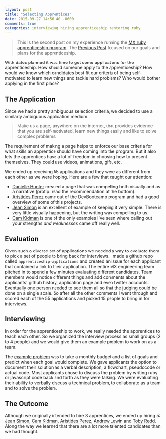 ```yaml
---
layout: post
title: "Selecting Apprentices"
date: 2015-09-27 14:56:40 -0600
comments: true
categories: interviewing hiring apprenticeship mentoring ruby
---
```


> This is the second post on my experience running the [MX ruby apprenticeship program](http://www.mx.com/company/apprenticeships/).
The [Previous Post](/blog/2015/09/09/hiring-apprentices/) focused on our goals and plans for the apprenticeship.

With dates planned it was time to get some applications for the apprenticeship.
How should someone apply to the apprenticeship?
How would we know which candidates best fit our criteria of being self-motivated to learn new things and tackle hard problems?
Who would bother applying in the first place?

## The Application

Since we had a pretty ambiguous selection criteria, we decided to use a similarly ambiguous application medium.

> Make us a page, anywhere on the internet, that provides evidence that you are self-motivated, learn new things easily and like to solve complex problems.

The requirement of making a page helps to enforce our base criteria for what skills an apprentice should have coming into the program.
But it also lets the apprentices have a lot of freedom in choosing how to present themselves.
They could use videos, animations, gifs, etc.
<!--more-->

We ended up receiving 55 applications and they were as different from each other as we were hoping.
Here are a few that caught our attention:

* [Danielle Hunter](http://danhunter.github.io/) created a page that was compelling both visually and as a narrative (protip: read the recommendation at the bottom).
* [Aristides Perez](http://aperezmontan.github.io/) came out of the DevBootcamp program and had a good overview of some of this projects.
* [Jean Simon](http://www.jeansimon.me/mx) is an excellent of example of keeping it very simple. There is very little visually happening, but the writing was compelling to us.
* [Cam Kidman](http://cam.thefitdeveloper.com/) is one of the only examples I've seen where calling out your strengths *and weaknesses* came off really well.

## Evaluation

Given such a diverse set of applications we needed a way to evaluate them to pick a set of people to bring back for interviews.
I made a github repo called `apprenticeship-applications` and created an issue for each applicant that contained a link to their application.
The entire MX engineering team pitched in to spend a few minutes evaluating different candidates.
Team members would notice different things and add comments about the applicants' github history, application page and even twitter accounts.
Eventually one person needed to see them all so that the judging could be done on a single scale.
So after all the other comments I went through and scored each of the 55 applications and picked 15 people to bring in for interviews.

## Interviewing

In order for the apprenticeship to work, we really needed the apprentices to teach each other.
So we organized the interview process as small groups (2 to 4 people) and we would give them an example problem to work on as a team.

The [example problem](https://gist.github.com/mmmries/e10b582287f167ab692f) was to take a monthly budget and a list of goals and predict when each goal would complete.
We gave applicants the option to document their solution as a verbal description, a flowchart, pseudocode or actual code.
Most applicants chose to discuss the problem by writing ruby or javascript code back and forth as they were talking.
We were evaluating their ability to verbally discuss a technical problem, to collaborate as a team and to solve the problem.

## The Outcome

Although we originally intended to hire 3 apprentices, we ended up hiring 5:
[Jean Simon](http://www.jeansimon.me/), [Cam Kidman](http://cam.thefitdeveloper.com/), [Aristides Perez](http://aperezmontan.github.io/), [Andrew Lewin](https://github.com/wirdnah/) and [Toby Redd](http://www.tobyredd.com/#/).
Along the way we learned that there are a lot more talented candidates than we had thought.

